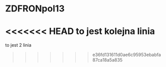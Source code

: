 # ZDFRONpol13
<<<<<<< HEAD
to jest kolejna linia 
=======

to jest 2 linia

>>>>>>> e36fd131611d0ae6c95953ebabfa87ca18a5a835
